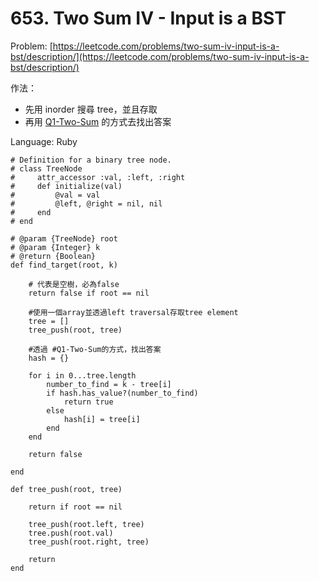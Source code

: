 # 653. Two Sum IV - Input is a BST

Problem: [https://leetcode.com/problems/two-sum-iv-input-is-a-bst/description/](https://leetcode.com/problems/two-sum-iv-input-is-a-bst/description/)

作法：

* 先用 inorder 搜尋 tree，並且存取
* 再用  [Q1-Two-Sum](https://leetcode.com/problems/two-sum/description/)   的方式去找出答案

Language: Ruby

```
# Definition for a binary tree node.
# class TreeNode
#     attr_accessor :val, :left, :right
#     def initialize(val)
#         @val = val
#         @left, @right = nil, nil
#     end
# end

# @param {TreeNode} root
# @param {Integer} k
# @return {Boolean}
def find_target(root, k)
    
    # 代表是空樹，必為false
    return false if root == nil
    
    #使用一個array並透過left traversal存取tree element
    tree = []
    tree_push(root, tree)        
        
    #透過 #Q1-Two-Sum的方式，找出答案
    hash = {}
    
    for i in 0...tree.length
        number_to_find = k - tree[i]
        if hash.has_value?(number_to_find)
            return true
        else
            hash[i] = tree[i]
        end
    end
    
    return false
        
end

def tree_push(root, tree)
        
    return if root == nil
    
    tree_push(root.left, tree)
    tree.push(root.val)
    tree_push(root.right, tree)
    
    return    
end

```



